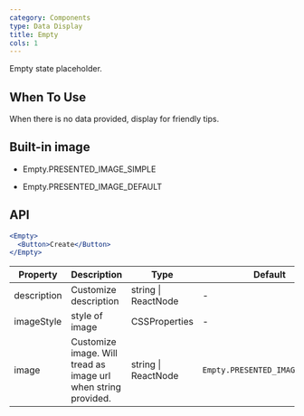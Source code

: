 ```yaml
---
category: Components
type: Data Display
title: Empty
cols: 1
---
```


Empty state placeholder.

## When To Use

When there is no data provided, display for friendly tips.


## Built-in image

+ Empty.PRESENTED_IMAGE_SIMPLE

+ Empty.PRESENTED_IMAGE_DEFAULT

## API

```jsx
<Empty>
  <Button>Create</Button>
</Empty>
```

| Property | Description | Type | Default |
| -------- | ----------- | ---- | ------- |
| description | Customize description | string \| ReactNode | - |
| imageStyle | style of image |  CSSProperties | - |
| image | Customize image. Will tread as image url when string provided. | string \| ReactNode | `Empty.PRESENTED_IMAGE_DEFAULT` |
